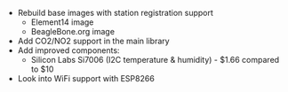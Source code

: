 * Rebuild base images with station registration support
  * Element14 image
  * BeagleBone.org image
* Add CO2/NO2 support in the main library
* Add improved components:
  * Silicon Labs Si7006 (I2C temperature & humidity) - $1.66 compared to $10
* Look into WiFi support with ESP8266
